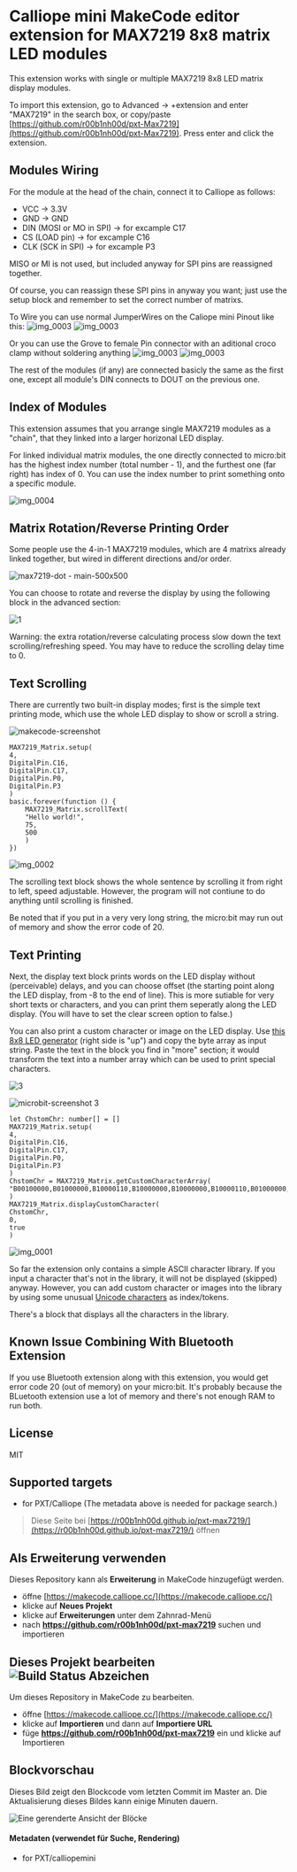 # Calliope mini MakeCode editor extension for MAX7219 8x8 matrix LED modules

This extension works with single or multiple MAX7219 8x8 LED matrix display modules.

To import this extension, go to Advanced -> +extension and enter "MAX7219" in the search box, or copy/paste [https://github.com/r00b1nh00d/pxt-Max7219](https://github.com/r00b1nh00d/pxt-Max7219). Press enter and click the extension.



## Modules Wiring

For the module at the head of the chain, connect it to Calliope as follows:

* VCC -> 3.3V 
* GND -> GND
* DIN (MOSI or MO in SPI) -> for excample C17
* CS (LOAD pin) -> for excample C16
* CLK (SCK in SPI) -> for excample P3

MISO or MI is not used, but included anyway for SPI pins are reassigned together.

Of course, you can reassign these SPI pins in anyway you want; just use the setup block and remember to set the correct number of matrixs.

To Wire you can use normal JumperWires on the Caliope mini Pinout like this:
![img_0003](https://github.com/r00b1nh00d/pxt-MAX7219/blob/master/Calliope_JumperWire.jpg)
![img_0003](https://github.com/r00b1nh00d/pxt-MAX7219/blob/master/MAX_JumperWire.jpg)

Or you can use the Grove to female Pin connector with an aditional croco clamp without soldering anything
![img_0003](https://github.com/r00b1nh00d/pxt-MAX7219/blob/master/Calliope_GroveWire.jpg)
![img_0003](https://github.com/r00b1nh00d/pxt-MAX7219/blob/master/MAX_GroveWire2.jpg)

The rest of the modules (if any) are connected basicly the same as the first one, except all module's DIN connects to DOUT on the previous one.



## Index of Modules

This extension assumes that you arrange single MAX7219 modules as a "chain", that they linked into a larger horizonal LED display.

For linked individual matrix modules, the one directly connected to micro:bit has the highest index number (total number - 1), and the furthest one (far right) has index of 0. You can use the index number to print something onto a specific module.

![img_0004](https://user-images.githubusercontent.com/44191076/50699988-5e941000-1084-11e9-841e-5ff173872540.JPG)

## Matrix Rotation/Reverse Printing Order

Some people use the 4-in-1 MAX7219 modules, which are 4 matrixs already linked together, but wired in different directions and/or order.

![max7219-dot - main-500x500](https://user-images.githubusercontent.com/44191076/53904356-d2e93080-4080-11e9-96bd-c1c3e5111a4b.jpg)

You can choose to rotate and reverse the display by using the following block in the advanced section:

![1](https://github.com/r00b1nh00d/pxt-MAX7219/blob/master/MakecodeScreenshot2.PNG)

Warning: the extra rotation/reverse calculating process slow down the text scrolling/refreshing speed. You may have to reduce the scrolling delay time to 0.

## Text Scrolling

There are currently two built-in display modes; first is the simple text printing mode, which use the whole LED display to show or scroll a string.

![makecode-screenshot](https://github.com/r00b1nh00d/pxt-MAX7219/blob/master/MakecodeScreenshot1.PNG)

```blocks
MAX7219_Matrix.setup(
4,
DigitalPin.C16,
DigitalPin.C17,
DigitalPin.P0,
DigitalPin.P3
)
basic.forever(function () {
    MAX7219_Matrix.scrollText(
    "Hello world!",
    75,
    500
    )
})
```

![img_0002](https://user-images.githubusercontent.com/44191076/50700052-88e5cd80-1084-11e9-843f-2fa339c39b6f.JPG)

The scrolling text block shows the whole sentence by scrolling it from right to left, speed adjustable. However, the program will not contiune to do anything until scrolling is finished.

Be noted that if you put in a very very long string, the micro:bit may run out of memory and show the error code of 20.

## Text Printing

Next, the display text block prints words on the LED display without (perceivable) delays, and you can choose offset (the starting point along the LED display, from -8 to the end of line). This is more sutiable for very short texts or characters, and you can print them seperatly along the LED display. (You will have to set the clear screen option to false.)

You can also print a custom character or image on the LED display. Use [this 8x8 LED generator](http://robojax.com/learn/arduino/8x8LED/) (right side is "up") and copy the byte array as input string. Paste the text in the block you find in "more" section; it would transform the text into a number array which can be used to print special characters.

![3](https://user-images.githubusercontent.com/44191076/50700687-2261af00-1086-11e9-8451-aff7c771dc64.jpg)

![microbit-screenshot 3](https://user-images.githubusercontent.com/44191076/50702213-31972b80-108b-11e9-928e-9e4a991c5dbb.png)

```blocks
let ChstomChr: number[] = []
MAX7219_Matrix.setup(
4,
DigitalPin.C16,
DigitalPin.C17,
DigitalPin.P0,
DigitalPin.P3
)
ChstomChr = MAX7219_Matrix.getCustomCharacterArray(
"B00100000,B01000000,B10000110,B10000000,B10000000,B10000110,B01000000,B00100000"
)
MAX7219_Matrix.displayCustomCharacter(
ChstomChr,
0,
true
)
```

![img_0001](https://user-images.githubusercontent.com/44191076/50700621-ff36ff80-1085-11e9-942d-0ef1c3cef84f.JPG)

So far the extension only contains a simple ASCII character library. If you input a character that's not in the library, it will not be displayed (skipped) anyway. However, you can add custom character or images into the library by using some unusual [Unicode characters](https://en.wikipedia.org/wiki/List_of_Unicode_characters) as index/tokens.

There's a block that displays all the characters in the library.


## Known Issue Combining With Bluetooth Extension

If you use Bluetooth extension along with this extension, you would get error code 20 (out of memory) on your micro:bit. It's probably because the BLuetooth extension use a lot of memory and there's not enough RAM to run both.

## License

MIT

## Supported targets

* for PXT/Calliope
(The metadata above is needed for package search.)


> Diese Seite bei [https://r00b1nh00d.github.io/pxt-max7219/](https://r00b1nh00d.github.io/pxt-max7219/) öffnen

## Als Erweiterung verwenden

Dieses Repository kann als **Erweiterung** in MakeCode hinzugefügt werden.

* öffne [https://makecode.calliope.cc/](https://makecode.calliope.cc/)
* klicke auf **Neues Projekt**
* klicke auf **Erweiterungen** unter dem Zahnrad-Menü
* nach **https://github.com/r00b1nh00d/pxt-max7219** suchen und importieren

## Dieses Projekt bearbeiten ![Build Status Abzeichen](https://github.com/r00b1nh00d/pxt-max7219/workflows/MakeCode/badge.svg)

Um dieses Repository in MakeCode zu bearbeiten.

* öffne [https://makecode.calliope.cc/](https://makecode.calliope.cc/)
* klicke auf **Importieren** und dann auf **Importiere URL**
* füge **https://github.com/r00b1nh00d/pxt-max7219** ein und klicke auf Importieren

## Blockvorschau

Dieses Bild zeigt den Blockcode vom letzten Commit im Master an.
Die Aktualisierung dieses Bildes kann einige Minuten dauern.

![Eine gerenderte Ansicht der Blöcke](https://github.com/r00b1nh00d/pxt-max7219/raw/master/.github/makecode/blocks.png)

#### Metadaten (verwendet für Suche, Rendering)

* for PXT/calliopemini
<script src="https://makecode.com/gh-pages-embed.js"></script><script>makeCodeRender("{{ site.makecode.home_url }}", "{{ site.github.owner_name }}/{{ site.github.repository_name }}");</script>
